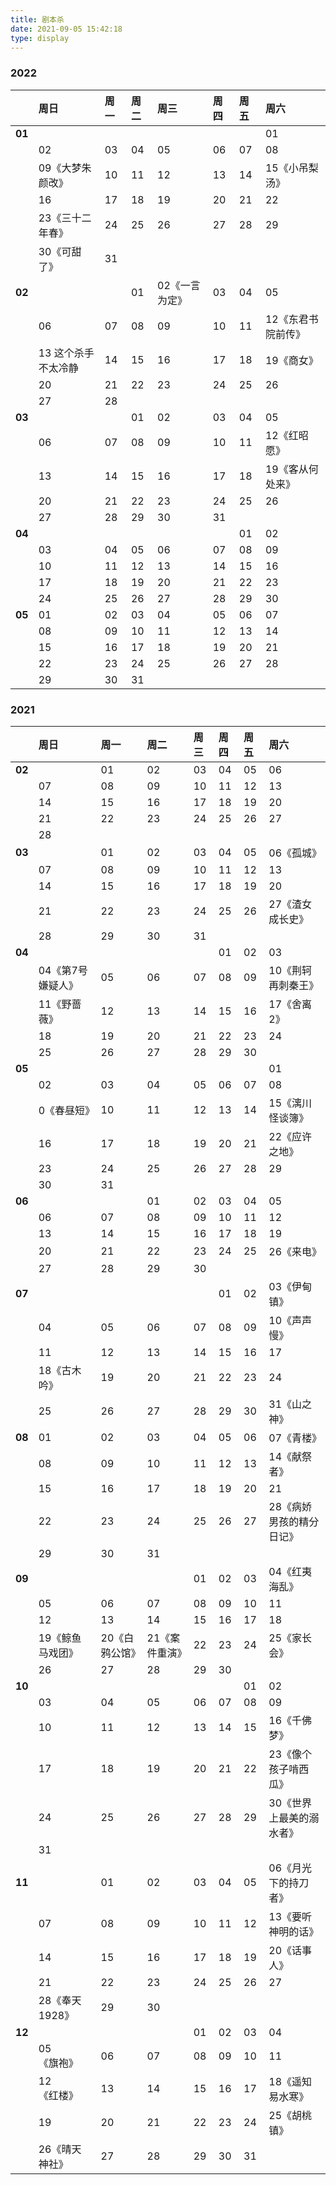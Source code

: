 ```yaml
---
title: 剧本杀
date: 2021-09-05 15:42:18
type: display
---
```


### 2022


<div style="font-size:80%;">

||周日|周一|周二|周三|周四|周五|周六|
|--|:--|:--|:--|:--|:--|:--|:--|
|**01**|||||||01|
||02|03|04|05|06|07|08|
||09<dogerblue>《大梦朱颜改》</dogerblue>|10|11|12|13|14|15<dogerblue>《小吊梨汤》</dogerblue>|
||16|17|18|19|20|21|22|
||23<dogerblue>《三十二年春》</dogerblue>|24|25|26|27|28|29|
||30《可甜了》|31||||||
|**02**|||01|02《一言为定》|03|04|05|
||06|07|08|09|10|11|12<dogerblue>《东君书院前传》</dogerblue>|
||13 <dogerblue>这个杀手不太冷静</dogerblue>|14|15|16|17|18|19<dogerblue>《商女》</dogerblue>|
||20|21|22|23|24|25|26|
||27|28||||||
|**03**|||01|02|03|04|05|
||06|07|08|09|10|11|12<dogerblue>《红昭愿》</dogerblue>|
||13|14|15|16|17|18|19<dogerblue>《客从何处来》</dogerblue>|
||20|21|22|23|24|25|26|
||27|28|29|30|31|||
|**04**||||||01|02|
||03|04|05|06|07|08|09|
||10|11|12|13|14|15|16|
||17|18|19|20|21|22|23|
||24|25|26|27|28|29|30|
|**05**|01|02|03|04|05|06|07|
||08|09|10|11|12|13|14|
||15|16|17|18|19|20|21|
||22|23|24|25|26|27|28|
||29|30|31|||||



</div>


### 2021

<div style="font-size:80%;">

||周日|周一|周二|周三|周四|周五|周六|
|--|:--|:--|:--|:--|:--|:--|:--|
|**02**||01|02|03|04|05|06|
||07|08|09|10|11|12|13|
||14|15|16|17|18|19|20|
||21|22|23|24|25|26|27|
||28|
|**03**||01|02|03|04|05|06《孤城》|
||07|08|09|10|11|12|13|
||14|15|16|17|18|19|20|
||21|22|23|24|25|26|27《渣女成长史》|
||28|29|30|31|
|**04**|||||01|02|03|
||04《第7号嫌疑人》|05|06|07|08|09|10《荆轲再刺秦王》|
||11《野蔷薇》|12|13|14|15|16|17《舍离 2》|
||18|19|20|21|22|23|24|
||25|26|27|28|29|30|
|**05**|||||||01|
||02|03|04|05|06|07|08|
||0《春昼短》|10|11|12|13|14|15《漓川怪谈簿》|
||16|17|18|19|20|21|22《应许之地》|
||23|24|25|26|27|28|29|
||30|31||||||
|**06**|||01|02|03|04|05|
||06|07|08|09|10|11|12|
||13|14|15|16|17|18|19|
||20|21|22|23|24|25|26《来电》|
||27|28|29|30||||
|**07**|||||01|02|03《伊甸镇》|
||04|05|06|07|08|09|10《声声慢》|
||11|12|13|14|15|16|17|
||18《古木吟》|19|20|21|22|23|24|
||25|26|27|28|29|30|31《山之神》|
|**08**|01|02|03|04|05|06|07《青楼》|
||08|09|10|11|12|13|14《献祭者》|
||15|16|17|18|19|20|21|
||22|23|24|25|26|27|28《病娇男孩的精分日记》|
||29|30|31|||||
|**09**||||01|02|03|04《红夷海乱》|
||05|06|07|08|09|10|11|
||12|13|14|15|16|17|18|
||19《鲸鱼马戏团》|20《白鸦公馆》|21《案件重演》|22|23|24|25《家长会》|
||26|27|28|29|30|||
|**10**||||||01|02|
||03|04|05|06|07|08|09|
||10|11|12|13|14|15|16《千佛梦》|
||17|18|19|20|21|22|23《像个孩子啃西瓜》|
||24|25|26|27|28|29|30《世界上最美的溺水者》|
||31|||||||
|**11**||01|02|03|04|05|06《月光下的持刀者》|
||07|08|09|10|11|12|13《要听神明的话》|
||14|15|16|17|18|19|20《话事人》|
||21|22|23|24|25|26|27|
||28<dogerblue>《奉天 1928》</dogerblue>|29|30|||||
|**12**||||01|02|03|04|
||05<dogerblue>《旗袍》</dogerblue>|06|07|08|09|10|11|
||12<dogerblue>《红楼》</dogerblue>|13|14|15|16|17|18<dogerblue>《遥知易水寒》</dogerblue>|
||19|20|21|22|23|24|25<dogerblue>《胡桃镇》</dogerblue>|
||26<dogerblue>《晴天神社》</dogerblue>|27|28|29|30|31||

</div>

